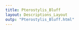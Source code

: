 ```yaml
---
title: Pterostylis_Bluff
layout: Descriptions_Layout 
outp: "Pterostylis_Bluff.html"
---
```



